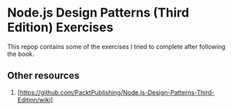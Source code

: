 # Node.js Design Patterns (Third Edition) Exercises

This repop contains some of the exercises I tried to complete after following the book.

## Other resources

1. [https://github.com/PacktPublishing/Node.js-Design-Patterns-Third-Edition/wiki]
